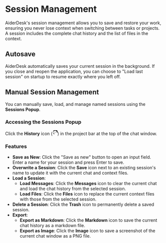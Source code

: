 # Session Management

AiderDesk's session management allows you to save and restore your work, ensuring you never lose context when switching between tasks or projects. A session includes the complete chat history and the list of files in the context.

## Autosave

AiderDesk automatically saves your current session in the background. If you close and reopen the application, you can choose to "Load last session" on startup to resume exactly where you left off.

## Manual Session Management

You can manually save, load, and manage named sessions using the **Sessions Popup**.

### Accessing the Sessions Popup

Click the **History** icon (<svg xmlns="http://www.w3.org/2000/svg" width="16" height="16" fill="currentColor" class="bi bi-clock-history" viewBox="0 0 16 16"><path d="M8.515 1.019A7 7 0 0 0 8 1V0a8 8 0 0 1 .589.022l-.074.997zm2.004.45a7.003 7.003 0 0 0-.985-.299l.219-.976c.383.086.76.2 1.126.342l-.36.933zm1.37.71a7.01 7.01 0 0 0-.439-.27l.493-.87a8.025 8.025 0 0 1 .979.654l-.615.789a6.996 6.996 0 0 0-.418-.302zm1.834 1.798a6.99 6.99 0 0 0-.653-.796l.724-.69a8.025 8.025 0 0 1 1.287 1.387l-.837.545z"/><path d="M8 5.5a.5.5 0 0 1 .5.5v2.5a.5.5 0 0 1-1 0V6a.5.5 0 0 1 .5-.5zm-2.493 5.01A7 7 0 1 1 15 8a.5.5 0 0 1-1 0 6 6 0 1 0-9.583 4.29l.478-.856a.5.5 0 0 1 .866.486l-.608 1.082a.5.5 0 0 1-.866-.486l.116-.207a.5.5 0 0 1-.42-.64l.013-.025z"/></svg>) in the project bar at the top of the chat window.

### Features

- **Save as New**: Click the "Save as new" button to open an input field. Enter a name for your session and press Enter to save.
- **Overwrite a Session**: Click the **Save** icon next to an existing session's name to update it with the current chat and context files.
- **Load a Session**:
    - **Load Messages**: Click the **Messages** icon to clear the current chat and load the chat history from the selected session.
    - **Load Files**: Click the **Files** icon to replace the current context files with those from the selected session.
- **Delete a Session**: Click the **Trash** icon to permanently delete a saved session.
- **Export**:
    - **Export as Markdown**: Click the **Markdown** icon to save the current chat history as a markdown file.
    - **Export as Image**: Click the **Image** icon to save a screenshot of the current chat window as a PNG file.